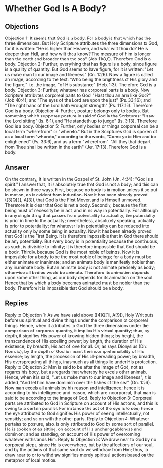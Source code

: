# Whether God Is A Body?
## Objections
Objection 1: It seems that God is a body. For a body is that which has the three dimensions. But Holy Scripture attributes the three dimensions to God, for it is written: "He is higher than Heaven, and what wilt thou do? He is deeper than Hell, and how wilt thou know? The measure of Him is longer than the earth and broader than the sea" (Job 11:8,9). Therefore God is a body.
Objection 2: Further, everything that has figure is a body, since figure is a quality of quantity. But God seems to have figure, for it is written: "Let us make man to our image and likeness" (Gn. 1:26). Now a figure is called an image, according to the text: "Who being the brightness of His glory and the figure," i.e. the image, "of His substance" (Heb. 1:3). Therefore God is a body.
Objection 3: Further, whatever has corporeal parts is a body. Now Scripture attributes corporeal parts to God. "Hast thou an arm like God?" (Job 40:4); and "The eyes of the Lord are upon the just" (Ps. 33:16); and "The right hand of the Lord hath wrought strength" (Ps. 117:16). Therefore God is a body.
Objection 4: Further, posture belongs only to bodies. But something which supposes posture is said of God in the Scriptures: "I saw the Lord sitting" (Is. 6:1), and "He standeth up to judge" (Is. 3:13). Therefore God is a body.
Objection 5: Further, only bodies or things corporeal can be a local term "wherefrom" or "whereto." But in the Scriptures God is spoken of as a local term "whereto," according to the words, "Come ye to Him and be enlightened" (Ps. 33:6), and as a term "wherefrom": "All they that depart from Thee shall be written in the earth" (Jer. 17:13). Therefore God is a body.
## Answer
On the contrary, It is written in the Gospel of St. John (Jn. 4:24): "God is a spirit."
I answer that, It is absolutely true that God is not a body; and this can be shown in three ways. First, because no body is in motion unless it be put in motion, as is evident from induction. Now it has been already proved ([3]Q[2], A[3]), that God is the First Mover, and is Himself unmoved. Therefore it is clear that God is not a body. Secondly, because the first being must of necessity be in act, and in no way in potentiality. For although in any single thing that passes from potentiality to actuality, the potentiality is prior in time to the actuality; nevertheless, absolutely speaking, actuality is prior to potentiality; for whatever is in potentiality can be reduced into actuality only by some being in actuality. Now it has been already proved that God is the First Being. It is therefore impossible that in God there should be any potentiality. But every body is in potentiality because the continuous, as such, is divisible to infinity; it is therefore impossible that God should be a body. Thirdly, because God is the most noble of beings. Now it is impossible for a body to be the most noble of beings; for a body must be either animate or inanimate; and an animate body is manifestly nobler than any inanimate body. But an animate body is not animate precisely as body; otherwise all bodies would be animate. Therefore its animation depends upon some other thing, as our body depends for its animation on the soul. Hence that by which a body becomes animated must be nobler than the body. Therefore it is impossible that God should be a body.
## Replies
Reply to Objection 1: As we have said above ([4]Q[1], A[9]), Holy Writ puts before us spiritual and divine things under the comparison of corporeal things. Hence, when it attributes to God the three dimensions under the comparison of corporeal quantity, it implies His virtual quantity; thus, by depth, it signifies His power of knowing hidden things; by height, the transcendence of His excelling power; by length, the duration of His existence; by breadth, His act of love for all. Or, as says Dionysius (Div. Nom. ix), by the depth of God is meant the incomprehensibility of His essence; by length, the procession of His all-pervading power; by breadth, His overspreading all things, inasmuch as all things lie under His protection.
Reply to Objection 2: Man is said to be after the image of God, not as regards his body, but as regards that whereby he excels other animals. Hence, when it is said, "Let us make man to our image and likeness", it is added, "And let him have dominion over the fishes of the sea" (Gn. 1:26). Now man excels all animals by his reason and intelligence; hence it is according to his intelligence and reason, which are incorporeal, that man is said to be according to the image of God.
Reply to Objection 3: Corporeal parts are attributed to God in Scripture on account of His actions, and this is owing to a certain parallel. For instance the act of the eye is to see; hence the eye attributed to God signifies His power of seeing intellectually, not sensibly; and so on with the other parts.
Reply to Objection 4: Whatever pertains to posture, also, is only attributed to God by some sort of parallel. He is spoken of as sitting, on account of His unchangeableness and dominion; and as standing, on account of His power of overcoming whatever withstands Him.
Reply to Objection 5: We draw near to God by no corporeal steps, since He is everywhere, but by the affections of our soul, and by the actions of that same soul do we withdraw from Him; thus, to draw near to or to withdraw signifies merely spiritual actions based on the metaphor of local motion.